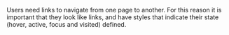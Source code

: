 <p>Users need links to navigate from one page to another. For this reason it is important that they look like links, and have styles that indicate their state (hover, active, focus and visited) defined.</p>
